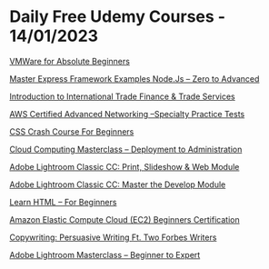 # Daily Free Udemy Courses - 14/01/2023

[VMWare for Absolute Beginners](https://www.udemy.com/course/vmware-for-absolute-beginners/?couponCode=EXCLUSIVEOFFER)
[Master Express Framework Examples Node.Js – Zero to Advanced](https://www.udemy.com/course/the-bootcamp-express-framework-nodejs-zero-to-advanced/?couponCode=E6C603F0B739BAFCA0E2)
[Introduction to International Trade Finance & Trade Services](https://www.udemy.com/course/introduction-to-international-trade-finance-trade-services/?couponCode=6828017CD6802E51F008)
[AWS Certified Advanced Networking –Specialty Practice Tests](https://www.udemy.com/course/aws-certified-advanced-networking-specialty-practice-tests-x/?couponCode=4952797F57D629F8B2F1)
[CSS Crash Course For Beginners](https://www.udemy.com/course/css-crash-course-for-beginners-g/?couponCode=CA33069D79876E4EC702)
[Cloud Computing Masterclass – Deployment to Administration](https://www.udemy.com/course/cloud-computing-full-stack-development-masterclass/?couponCode=YOUACCEL30140)
[Adobe Lightroom Classic CC: Print, Slideshow & Web Module](https://www.udemy.com/course/adobe-lightroom-classic-cc-print-slideshow-web-module/?couponCode=YOUACCEL48161)
[Adobe Lightroom Classic CC: Master the Develop Module](https://www.udemy.com/course/adobe-lightroom-classic-cc-master-the-develop-module/?couponCode=YOUACCEL30140)
[Learn HTML – For Beginners](https://www.udemy.com/course/learn-html-for-beginners/?couponCode=YOUACCEL48161)
[Amazon Elastic Compute Cloud (EC2) Beginners Certification](https://www.udemy.com/course/amazon-elastic-compute-cloud-ec2-beginners/?couponCode=YOUACCEL30140)
[Copywriting: Persuasive Writing Ft. Two Forbes Writers](https://www.udemy.com/course/persuasive-writing-copywriting/?couponCode=YOUACCEL48161)
[Adobe Lightroom Masterclass – Beginner to Expert](https://www.udemy.com/course/adobe-lightroom-masterclass-beginner-to-expert/?couponCode=YOUACCEL48161)
